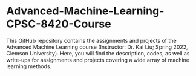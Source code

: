 # Advanced-Machine-Learning-CPSC-8420-Course
This GitHub repository contains the assignments and projects of the Advanced Machine Learning course (Instructor: Dr. Kai Liu; Spring 2022, Clemson University). Here, you will find the description, codes, as well as write-ups for assignments and projects covering a wide array of machine learning methods. 
